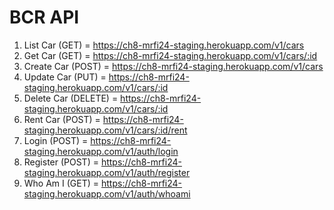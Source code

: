 # BCR API


1. List Car (GET) = https://ch8-mrfi24-staging.herokuapp.com/v1/cars
2. Get Car (GET) = https://ch8-mrfi24-staging.herokuapp.com/v1/cars/:id
3. Create Car (POST) = https://ch8-mrfi24-staging.herokuapp.com/v1/cars
4. Update Car (PUT) = https://ch8-mrfi24-staging.herokuapp.com/v1/cars/:id
5. Delete Car (DELETE) = https://ch8-mrfi24-staging.herokuapp.com/v1/cars/:id
6. Rent Car (POST) = https://ch8-mrfi24-staging.herokuapp.com/v1/cars/:id/rent
7. Login (POST) = https://ch8-mrfi24-staging.herokuapp.com/v1/auth/login
8. Register (POST) = https://ch8-mrfi24-staging.herokuapp.com/v1/auth/register
9. Who Am I (GET) = https://ch8-mrfi24-staging.herokuapp.com/v1/auth/whoami
